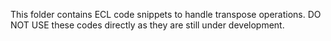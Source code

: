 This folder contains ECL code snippets to handle transpose operations. 
DO NOT USE these codes directly as they are still under development.
